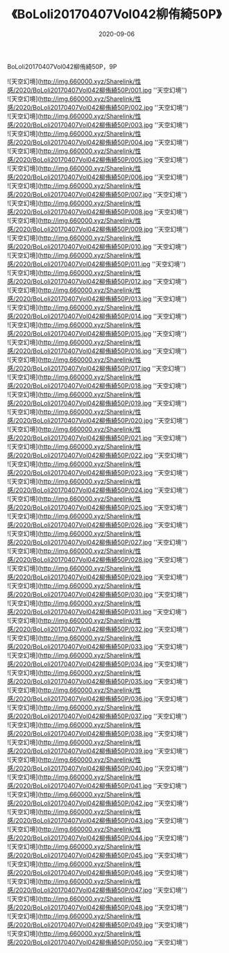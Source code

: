 ﻿---
layout: post
title:  《BoLoli20170407Vol042柳侑綺50P》
date:   2020-09-06
img: http://img.660000.xyz/Sharelink/性感/2020/BoLoli20170407Vol042柳侑綺50P/000.jpg
categories: [美女, 性感, 泳衣]
---

BoLoli20170407Vol042柳侑綺50P，9P



![天空幻境](http://img.660000.xyz/Sharelink/性感/2020/BoLoli20170407Vol042柳侑綺50P/001.jpg ''天空幻境'') <br>
![天空幻境](http://img.660000.xyz/Sharelink/性感/2020/BoLoli20170407Vol042柳侑綺50P/002.jpg ''天空幻境'') <br>
![天空幻境](http://img.660000.xyz/Sharelink/性感/2020/BoLoli20170407Vol042柳侑綺50P/003.jpg ''天空幻境'') <br>
![天空幻境](http://img.660000.xyz/Sharelink/性感/2020/BoLoli20170407Vol042柳侑綺50P/004.jpg ''天空幻境'') <br>
![天空幻境](http://img.660000.xyz/Sharelink/性感/2020/BoLoli20170407Vol042柳侑綺50P/005.jpg ''天空幻境'') <br>
![天空幻境](http://img.660000.xyz/Sharelink/性感/2020/BoLoli20170407Vol042柳侑綺50P/006.jpg ''天空幻境'') <br>
![天空幻境](http://img.660000.xyz/Sharelink/性感/2020/BoLoli20170407Vol042柳侑綺50P/007.jpg ''天空幻境'') <br>
![天空幻境](http://img.660000.xyz/Sharelink/性感/2020/BoLoli20170407Vol042柳侑綺50P/008.jpg ''天空幻境'') <br>
![天空幻境](http://img.660000.xyz/Sharelink/性感/2020/BoLoli20170407Vol042柳侑綺50P/009.jpg ''天空幻境'') <br>
![天空幻境](http://img.660000.xyz/Sharelink/性感/2020/BoLoli20170407Vol042柳侑綺50P/010.jpg ''天空幻境'') <br>
![天空幻境](http://img.660000.xyz/Sharelink/性感/2020/BoLoli20170407Vol042柳侑綺50P/011.jpg ''天空幻境'') <br>
![天空幻境](http://img.660000.xyz/Sharelink/性感/2020/BoLoli20170407Vol042柳侑綺50P/012.jpg ''天空幻境'') <br>
![天空幻境](http://img.660000.xyz/Sharelink/性感/2020/BoLoli20170407Vol042柳侑綺50P/013.jpg ''天空幻境'') <br>
![天空幻境](http://img.660000.xyz/Sharelink/性感/2020/BoLoli20170407Vol042柳侑綺50P/014.jpg ''天空幻境'') <br>
![天空幻境](http://img.660000.xyz/Sharelink/性感/2020/BoLoli20170407Vol042柳侑綺50P/015.jpg ''天空幻境'') <br>
![天空幻境](http://img.660000.xyz/Sharelink/性感/2020/BoLoli20170407Vol042柳侑綺50P/016.jpg ''天空幻境'') <br>
![天空幻境](http://img.660000.xyz/Sharelink/性感/2020/BoLoli20170407Vol042柳侑綺50P/017.jpg ''天空幻境'') <br>
![天空幻境](http://img.660000.xyz/Sharelink/性感/2020/BoLoli20170407Vol042柳侑綺50P/018.jpg ''天空幻境'') <br>
![天空幻境](http://img.660000.xyz/Sharelink/性感/2020/BoLoli20170407Vol042柳侑綺50P/019.jpg ''天空幻境'') <br>
![天空幻境](http://img.660000.xyz/Sharelink/性感/2020/BoLoli20170407Vol042柳侑綺50P/020.jpg ''天空幻境'') <br>
![天空幻境](http://img.660000.xyz/Sharelink/性感/2020/BoLoli20170407Vol042柳侑綺50P/021.jpg ''天空幻境'') <br>
![天空幻境](http://img.660000.xyz/Sharelink/性感/2020/BoLoli20170407Vol042柳侑綺50P/022.jpg ''天空幻境'') <br>
![天空幻境](http://img.660000.xyz/Sharelink/性感/2020/BoLoli20170407Vol042柳侑綺50P/023.jpg ''天空幻境'') <br>
![天空幻境](http://img.660000.xyz/Sharelink/性感/2020/BoLoli20170407Vol042柳侑綺50P/024.jpg ''天空幻境'') <br>
![天空幻境](http://img.660000.xyz/Sharelink/性感/2020/BoLoli20170407Vol042柳侑綺50P/025.jpg ''天空幻境'') <br>
![天空幻境](http://img.660000.xyz/Sharelink/性感/2020/BoLoli20170407Vol042柳侑綺50P/026.jpg ''天空幻境'') <br>
![天空幻境](http://img.660000.xyz/Sharelink/性感/2020/BoLoli20170407Vol042柳侑綺50P/027.jpg ''天空幻境'') <br>
![天空幻境](http://img.660000.xyz/Sharelink/性感/2020/BoLoli20170407Vol042柳侑綺50P/028.jpg ''天空幻境'') <br>
![天空幻境](http://img.660000.xyz/Sharelink/性感/2020/BoLoli20170407Vol042柳侑綺50P/029.jpg ''天空幻境'') <br>
![天空幻境](http://img.660000.xyz/Sharelink/性感/2020/BoLoli20170407Vol042柳侑綺50P/030.jpg ''天空幻境'') <br>
![天空幻境](http://img.660000.xyz/Sharelink/性感/2020/BoLoli20170407Vol042柳侑綺50P/031.jpg ''天空幻境'') <br>
![天空幻境](http://img.660000.xyz/Sharelink/性感/2020/BoLoli20170407Vol042柳侑綺50P/032.jpg ''天空幻境'') <br>
![天空幻境](http://img.660000.xyz/Sharelink/性感/2020/BoLoli20170407Vol042柳侑綺50P/033.jpg ''天空幻境'') <br>
![天空幻境](http://img.660000.xyz/Sharelink/性感/2020/BoLoli20170407Vol042柳侑綺50P/034.jpg ''天空幻境'') <br>
![天空幻境](http://img.660000.xyz/Sharelink/性感/2020/BoLoli20170407Vol042柳侑綺50P/035.jpg ''天空幻境'') <br>
![天空幻境](http://img.660000.xyz/Sharelink/性感/2020/BoLoli20170407Vol042柳侑綺50P/036.jpg ''天空幻境'') <br>
![天空幻境](http://img.660000.xyz/Sharelink/性感/2020/BoLoli20170407Vol042柳侑綺50P/037.jpg ''天空幻境'') <br>
![天空幻境](http://img.660000.xyz/Sharelink/性感/2020/BoLoli20170407Vol042柳侑綺50P/038.jpg ''天空幻境'') <br>
![天空幻境](http://img.660000.xyz/Sharelink/性感/2020/BoLoli20170407Vol042柳侑綺50P/039.jpg ''天空幻境'') <br>
![天空幻境](http://img.660000.xyz/Sharelink/性感/2020/BoLoli20170407Vol042柳侑綺50P/040.jpg ''天空幻境'') <br>
![天空幻境](http://img.660000.xyz/Sharelink/性感/2020/BoLoli20170407Vol042柳侑綺50P/041.jpg ''天空幻境'') <br>
![天空幻境](http://img.660000.xyz/Sharelink/性感/2020/BoLoli20170407Vol042柳侑綺50P/042.jpg ''天空幻境'') <br>
![天空幻境](http://img.660000.xyz/Sharelink/性感/2020/BoLoli20170407Vol042柳侑綺50P/043.jpg ''天空幻境'') <br>
![天空幻境](http://img.660000.xyz/Sharelink/性感/2020/BoLoli20170407Vol042柳侑綺50P/044.jpg ''天空幻境'') <br>
![天空幻境](http://img.660000.xyz/Sharelink/性感/2020/BoLoli20170407Vol042柳侑綺50P/045.jpg ''天空幻境'') <br>
![天空幻境](http://img.660000.xyz/Sharelink/性感/2020/BoLoli20170407Vol042柳侑綺50P/046.jpg ''天空幻境'') <br>
![天空幻境](http://img.660000.xyz/Sharelink/性感/2020/BoLoli20170407Vol042柳侑綺50P/047.jpg ''天空幻境'') <br>
![天空幻境](http://img.660000.xyz/Sharelink/性感/2020/BoLoli20170407Vol042柳侑綺50P/048.jpg ''天空幻境'') <br>
![天空幻境](http://img.660000.xyz/Sharelink/性感/2020/BoLoli20170407Vol042柳侑綺50P/049.jpg ''天空幻境'') <br>
![天空幻境](http://img.660000.xyz/Sharelink/性感/2020/BoLoli20170407Vol042柳侑綺50P/050.jpg ''天空幻境'') <br>